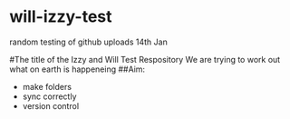 # will-izzy-test
random testing of github uploads 14th Jan

#The title of the Izzy and Will Test Respository
  We are trying to work out what on earth is happeneing
##Aim:
* make folders
* sync correctly
* version control
